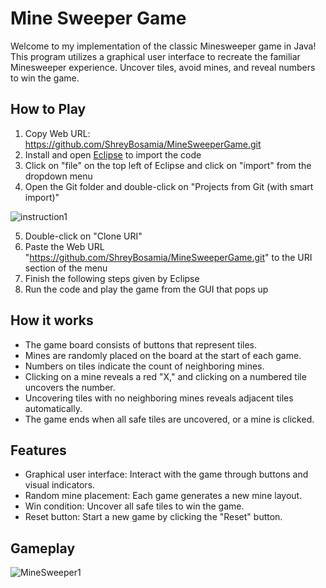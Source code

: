 # Mine Sweeper Game
Welcome to my implementation of the classic Minesweeper game in Java! This program utilizes a graphical user interface to recreate the familiar Minesweeper experience. Uncover tiles, avoid mines, and reveal numbers to win the game.


## How to Play
1) Copy Web URL:
https://github.com/ShreyBosamia/MineSweeperGame.git
2) Install and open <a href="https://www.eclipse.org/downloads/packages/installer">Eclipse</a> to import the code
3) Click on "file" on the top left of Eclipse and click on "import" from the dropdown menu
4) Open the Git folder and double-click on "Projects from Git (with smart import)"

![instruction1](https://github.com/ShreyBosamia/MineSweeperGame/assets/78290845/1dc752b3-81a4-4edc-9923-8271642dda3c)

5) Double-click on "Clone URI"
6) Paste the Web URL "https://github.com/ShreyBosamia/MineSweeperGame.git" to the URI section of the menu
7) Finish the following steps given by Eclipse
8) Run the code and play the game from the GUI that pops up

## How it works
<ul>
  <li>The game board consists of buttons that represent tiles.</li>
  <li>Mines are randomly placed on the board at the start of each game.</li>
  <li>Numbers on tiles indicate the count of neighboring mines.</li>
  <li>Clicking on a mine reveals a red "X," and clicking on a numbered tile uncovers the number.</li>
  <li>Uncovering tiles with no neighboring mines reveals adjacent tiles automatically.</li>
  <li>The game ends when all safe tiles are uncovered, or a mine is clicked.</li>
</ul>

## Features
<ul>
  <li>Graphical user interface: Interact with the game through buttons and visual indicators. </li>
  <li>Random mine placement: Each game generates a new mine layout.</li>
  <li>Win condition: Uncover all safe tiles to win the game.</li>
  <li>Reset button: Start a new game by clicking the "Reset" button.</li>
</ul>

## Gameplay

![MineSweeper1](https://github.com/ShreyBosamia/MineSweeperGame/assets/78290845/fefe3017-446b-40ae-a077-f0fcd9b76686)


